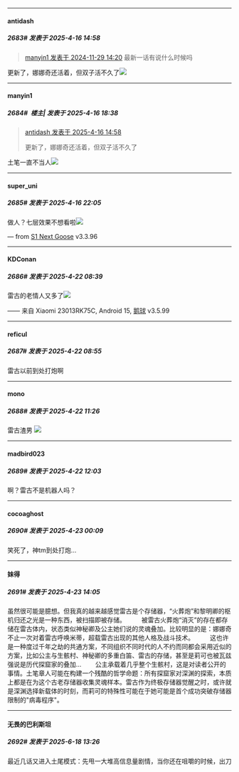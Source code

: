 ﻿
*****

####  antidash  
##### 2683#       发表于 2025-4-16 14:58

<blockquote><a href="httphttps://stage1st.com/2b/forum.php?mod=redirect&amp;goto=findpost&amp;pid=66801103&amp;ptid=1337602" target="_blank">manyin1 发表于 2024-11-29 14:20</a>
最新一话有说什么时候吗</blockquote>
更新了，娜娜奇还活着，但双子活不久了<img src="https://static.stage1st.com/image/smiley/face2017/001.png" referrerpolicy="no-referrer">


*****

####  manyin1  
##### 2684#         楼主| 发表于 2025-4-16 18:38

<blockquote><a href="httphttps://stage1st.com/2b/forum.php?mod=redirect&amp;goto=findpost&amp;pid=67731674&amp;ptid=1337602" target="_blank">antidash 发表于 2025-4-16 14:58</a>

更新了，娜娜奇还活着，但双子活不久了</blockquote>
土笔一直不当人<img src="https://static.stage1st.com/image/smiley/face2017/037.png" referrerpolicy="no-referrer">


*****

####  super_uni  
##### 2685#       发表于 2025-4-16 22:05

做人？七层效果不想看啦<img src="https://static.stage1st.com/image/smiley/face2017/067.png" referrerpolicy="no-referrer">

— from [S1 Next Goose](https://www.pgyer.com/GcUxKd4w) v3.3.96

*****

####  KDConan  
##### 2686#       发表于 2025-4-22 08:39

雷古的老情人又多了<img src="https://static.stage1st.com/image/smiley/face2017/020.png" referrerpolicy="no-referrer">

—— 来自 Xiaomi 23013RK75C, Android 15, [鹅球](https://www.pgyer.com/GcUxKd4w) v3.5.99


*****

####  reficul  
##### 2687#       发表于 2025-4-22 08:55

雷古以前到处打炮啊


*****

####  mono  
##### 2688#       发表于 2025-4-22 11:26

雷古渣男 <img src="https://static.stage1st.com/image/smiley/face2017/066.png" referrerpolicy="no-referrer">


*****

####  madbird023  
##### 2689#       发表于 2025-4-22 12:03

啊？雷古不是机器人吗？


*****

####  cocoaghost  
##### 2690#       发表于 2025-4-23 00:09

笑死了，神tm到处打炮…


*****

####  妹得  
##### 2691#       发表于 2025-4-23 14:05

虽然很可能是臆想。但我真的越来越感觉雷古是个存储器，“火葬炮”和黎明卿的枢机归还之光是一种东西，被扫描即被存储。
        被雷古火葬炮“消灭”的存在都存储在雷古体内，状态类似神秘卿及公主她们说的灵魂叠加。比较明显的是：娜娜奇不止一次对着雷古呼唤米蒂，超载雷古出现的其他人格及战斗技术。
        这也许是一种度过千年之劫的共通方案，不同组织不同时代的人不约而同都会采用近似的方案，比如公主与生骸村、神秘卿的多重白笛、雷古的存储，甚至是莉可也被瓦兹强说是历代探窟家的叠加…
       公主承载着几乎整个生骸村，这是对读者公开的事情。土笔章人可能在构建一个残酷的哲学命题：所有探窟家对深渊的探索，本质上都是在为这个古老存储器收集灵魂样本。雷古作为终极存储器觉醒之时，或许就是深渊选择新载体的时刻，而莉可的特殊性可能在于她可能是首个成功突破存储器限制的"病毒程序"。

*****

####  无畏的巴利斯坦  
##### 2692#       发表于 2025-6-18 13:26

最近几话又进入土尾模式：先甩一大堆高信息量剧情，当你还在咀嚼的时候，出刀

